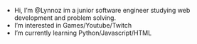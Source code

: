 -  Hi, I’m @Lynnoz im a junior software engineer studying web development and problem solving.
-  I’m interested in Games/Youtube/Twitch
-  I’m currently learning Python/Javascript/HTML

<!---
Lynnoz/Lynnoz is a ✨ special ✨ repository because its `README.md` (this file) appears on your GitHub profile.
You can click the Preview link to take a look at your changes.
--->
